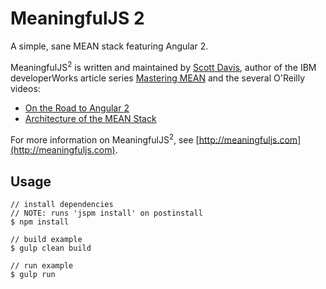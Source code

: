 # MeaningfulJS 2
A simple, sane MEAN stack featuring Angular 2.

MeaningfulJS<sup>2</sup> is written and maintained by [Scott Davis](http://thirstyhead.com/contact.html), author of the IBM developerWorks article series [Mastering MEAN](http://www.ibm.com/developerworks/library/wa-mean1/index.html) and the several O'Reilly videos:

* [On the Road to Angular 2](http://shop.oreilly.com/category/learning-path/on-the-road-to-angular-2.do)
* [Architecture of the MEAN Stack](http://shop.oreilly.com/product/0636920039495.do)

For more information on MeaningfulJS<sup>2</sup>, see [http://meaningfuljs.com](http://meaningfuljs.com).

## Usage
```
// install dependencies
// NOTE: runs 'jspm install' on postinstall
$ npm install

// build example
$ gulp clean build

// run example
$ gulp run
```
